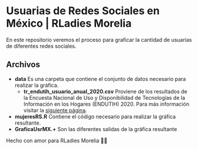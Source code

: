 # Usuarias de Redes Sociales en México | RLadies Morelia
En este repositorio veremos el proceso para graficar la cantidad de usuarias de diferentes redes sociales.

## Archivos
* **data** Es una carpeta que contiene el conjunto de datos necesario para realizar la gráfica.
  * __tr_endutih_usuario_anual_2020.csv__ Proviene de los resultados de la Encuesta Nacional de Uso y Disponibilidad de Tecnologías de la Información en los Hogares (ENDUTIH) 2020. Para más información visitar la [siguiente página](https://www.inegi.org.mx/rnm/index.php/catalog/674/data-dictionary/F14?file_name=ti20usu_).
* **mujeresRS.R** Contiene el código necesario para realizar la gráfica resultante.
* **GraficaUsrMX.+** Son las diferentes salidas de la gráfica resultante

Hecho con amor para RLadies Morelia 💜🖤
